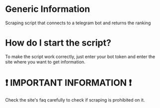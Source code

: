 # Generic Information
Scraping script that connects to a telegram bot and returns the ranking

# How do I start the script?
To make the script work correctly, just enter your bot token and enter the site where you want to get information.

# :exclamation: IMPORTANT INFORMATION :exclamation:
Check the site's faq carefully to check if scraping is prohibited on it.
